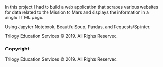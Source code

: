 In this project I had to build a web application that scrapes various websites for data related to the Mission to Mars and displays the information in a single HTML page. 

Using Jupyter Notebook, BeautifulSoup, Pandas, and Requests/Splinter.


Trilogy Education Services © 2019. All Rights Reserved.


### Copyright

Trilogy Education Services © 2019. All Rights Reserved.
